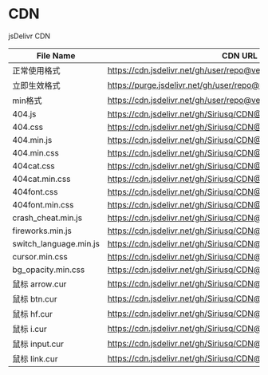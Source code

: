 # CDN
jsDelivr CDN

|File Name | CDN URL|
| --- | --- |
|正常使用格式 | https://cdn.jsdelivr.net/gh/user/repo@version/file|
|立即生效格式 | https://purge.jsdelivr.net/gh/user/repo@version/file|
|min格式 | https://cdn.jsdelivr.net/gh/user/repo@version/file.min|
|404.js | https://cdn.jsdelivr.net/gh/Siriusq/CDN@1.0/404.js|
|404.css | https://cdn.jsdelivr.net/gh/Siriusq/CDN@1.0/404.css|
|404.min.js | https://cdn.jsdelivr.net/gh/Siriusq/CDN@1.0/404.min.js|
|404.min.css | https://cdn.jsdelivr.net/gh/Siriusq/CDN@1.0/404.min.css|
|404cat.css | https://cdn.jsdelivr.net/gh/Siriusq/CDN@3.1/404cat.css|
|404cat.min.css | https://cdn.jsdelivr.net/gh/Siriusq/CDN@3.1/404cat.min.css|
|404font.css | https://cdn.jsdelivr.net/gh/Siriusq/CDN@2.0/404font.css|
|404font.min.css | https://cdn.jsdelivr.net/gh/Siriusq/CDN@3.0/404font.min.css|
|crash_cheat.min.js | https://cdn.jsdelivr.net/gh/Siriusq/CDN@latest/crash_cheat.min.js|
|fireworks.min.js | https://cdn.jsdelivr.net/gh/Siriusq/CDN@latest/fireworks.min.js|
|switch_language.min.js | https://cdn.jsdelivr.net/gh/Siriusq/CDN@latest/switch_language.min.js|
|cursor.min.css | https://cdn.jsdelivr.net/gh/Siriusq/CDN@latest/cursor.min.css|
|bg_opacity.min.css | https://cdn.jsdelivr.net/gh/Siriusq/CDN@latest/bg_opacity.min.css|
|鼠标 arrow.cur | https://cdn.jsdelivr.net/gh/Siriusq/CDN@latest/cursor/arrow.cur|
|鼠标 btn.cur | https://cdn.jsdelivr.net/gh/Siriusq/CDN@latest/cursor/btn.cur|
|鼠标 hf.cur | https://cdn.jsdelivr.net/gh/Siriusq/CDN@latest/cursor/hf.cur|
|鼠标 i.cur | https://cdn.jsdelivr.net/gh/Siriusq/CDN@latest/cursor/i.cur|
|鼠标 input.cur | https://cdn.jsdelivr.net/gh/Siriusq/CDN@latest/cursor/input.cur|
|鼠标 link.cur | https://cdn.jsdelivr.net/gh/Siriusq/CDN@latest/cursor/link.cur|